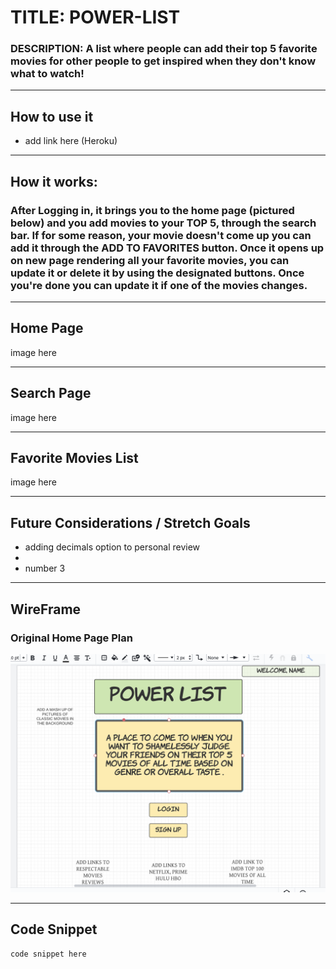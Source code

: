 # TITLE:  POWER-LIST
### DESCRIPTION: A list where people can add their top 5 favorite movies for other people to get inspired when they don't know what to watch!

---

## How to use it 
- add link here (Heroku)
--- 

## How it works: 

### After Logging in, it brings you to the home page (pictured below) and you add movies to your TOP 5, through the search bar. If for some reason, your movie doesn't come up you can add it through the ADD TO FAVORITES button. Once it opens up on new page rendering all your favorite movies, you can update it or delete it by using the designated buttons. Once you're done you can update it if one of the movies changes. 

---

## Home Page 
image here

---

## Search Page 
image here

---

## Favorite Movies List
image here

---

## Future Considerations / Stretch Goals
- adding decimals option to personal review
- 
- number 3

---

## WireFrame

### Original Home Page Plan
![HOME PAGE](./images/front-page.PNG)

---

## Code Snippet
```
code snippet here
```
